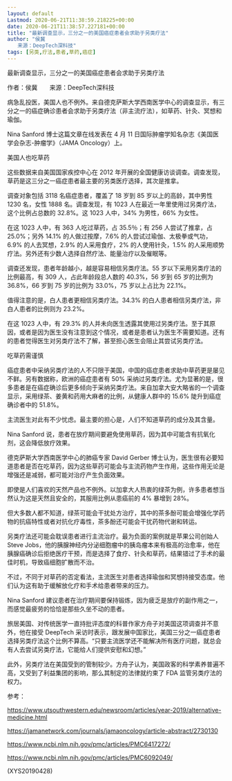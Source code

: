 ```yaml
---
layout: default
Lastmod: 2020-06-21T11:38:59.218225+00:00
date: 2020-06-21T11:38:57.227181+00:00
title: "最新调查显示，三分之一的美国癌症患者会求助于另类疗法"
author: "侯冀
　　来源：DeepTech深科技"
tags: [另类,疗法,患者,草药,癌症]
---
```


最新调查显示，三分之一的美国癌症患者会求助于另类疗法

作者：侯冀　　来源：DeepTech深科技

病急乱投医，美国人也不例外。来自德克萨斯大学西南医学中心的调查显示，有三分之一的癌症确诊患者会求助于另类疗法（非主流疗法），如草药、针灸、冥想和瑜伽。

Nina Sanford 博士这篇文章在线发表在 4 月 11 日国际肿瘤学知名杂志《美国医学会杂志-肿瘤学》（JAMA Oncology）上。

美国人也吃草药

这些数据来自美国国家疾控中心在 2012 年开展的全国健康访谈调查。调查发现，草药是这三分之一癌症患者最主要的另类医疗选择，其次是推拿。

调查对象包括 3118 名癌症患者，覆盖了 18 岁到 85 岁以上的高龄，其中男性 1230 名，女性 1888 名。调查发现，有 1023 人在最近一年里使用过另类疗法，这个比例占总数的 32.8%。这 1023 人中，34% 为男性，66% 为女性。

在这 1023 人中，有 363 人吃过草药，占 35.5％；有 256 人尝试了推拿，占 25.0%；另外 14.1% 的人做过按摩，7.6% 的人尝试过瑜伽、太极拳或气功，6.9% 的人去冥想，2.9% 的人采用食疗，2% 的人使用针灸，1.5% 的人采用顺势疗法。另外还有少数人选择自然疗法、能量治疗以及催眠等。

调查还发现，患者年龄越小，越是容易相信另类疗法。55 岁以下采用另类疗法的比例最高，有 309 人，占此年龄段总人数的 40.3%，56 岁到 65 岁的比例为 36.8%，66 岁到 75 岁的比例为 33.0%，75 岁以上占比为 22.1%。

值得注意的是，白人患者更相信另类疗法。34.3% 的白人患者相信另类疗法，非白人患者的比例则为 23.2%。

在这 1023 人中，有 29.3% 的人并未向医生透露其使用过另类疗法。至于其原因，或者是因为医生没有注意到这个情况，或者是患者认为医生不需要知道。还有的患者觉得医生对另类疗法不了解，甚至担心医生会阻止其尝试另类疗法。

吃草药需谨慎

癌症患者中采纳另类疗法的人不只限于美国，中国的癌症患者求助中草药更是屡见不鲜。另有数据称，欧洲的癌症患者有 50% 采纳过另类疗法。尤为显著的是，很多患者是在癌症确诊后更多倾向于采纳另类疗法。来自加拿大安大略省的一个调查显示，采用绿茶、姜黄和药用大麻者的比例，从健康人群中的 15.6% 陡升到癌症确诊者中的 51.8%。

主流医生对此有不少忧虑。最主要的担心是，人们不知道草药的成分及其含量。

Nina Sanford 说，患者在放疗期间要避免使用草药，因为其中可能含有抗氧化剂，这会降低放疗效果。

德克萨斯大学西南医学中心的肺癌专家 David Gerber 博士认为，医生很有必要知道患者是否在吃草药，因为这些草药可能会与主流药物产生作用，这些作用无论是增强还是减弱，都可能对治疗产生负面效果。

即使是人们喜欢的天然产品也不例外。以加拿大人热衷的绿茶为例，许多患者想当然认为这是天然且安全的，其服用比例从患癌前的 4% 暴增到 28%。

但大多数人都不知道，绿茶可能会干扰处方治疗，其中的茶多酚可能会增强化学药物的抗癌特性或者对抗化疗毒性，茶多酚还可能会干扰药物代谢和转运。

另类疗法还可能会耽误患者进行主流治疗。最为负面的案例就是苹果公司创始人 Steve Jobs，他的胰腺神经内分泌细胞瘤中的胰岛瘤本来有极高的治愈率，他在胰腺癌确诊后拒绝医疗干预，而是选择了食疗、针灸和草药，结果错过了手术的最佳时机，导致癌细胞扩散而不治。

不过，不同于对草药的否定看法，主流医生对患者选择瑜伽和冥想持接受态度。他们认为这有助于缓解放化疗和手术给患者带来的压力。

Nina Sanford 建议患者在治疗期间要保持锻炼，因为疲乏是放疗的副作用之一，而感觉最疲劳的恰恰是那些久坐不动的患者。

旅居美国、对传统医学一直持批评态度的科普作家方舟子对美国这项调查并不意外，他在接受 DeepTech 采访时表示，跟发展中国家比，美国三分之一癌症患者选择另类疗法这个比例不算高。“只要主流医学还不能解决所有医疗问题，就总会有人去尝试另类疗法，它能给人们提供安慰和幻想。”

此外，另类疗法在美国受到的管制较少。方舟子认为，美国政客的科学素养普遍不高，又受到了利益集团的影响，那么其制定的法律就约束了 FDA 监管另类疗法的权力。

参考：

https://www.utsouthwestern.edu/newsroom/articles/year-2019/alternative-medicine.html

https://jamanetwork.com/journals/jamaoncology/article-abstract/2730130

https://www.ncbi.nlm.nih.gov/pmc/articles/PMC6417272/

https://www.ncbi.nlm.nih.gov/pmc/articles/PMC6092049/

(XYS20190428)

